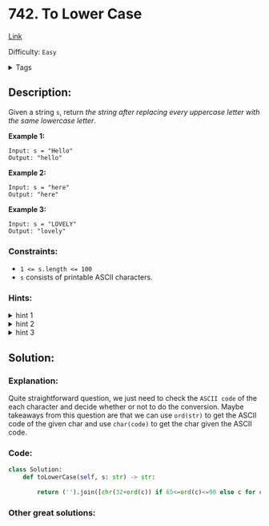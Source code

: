 # 742. To Lower Case
[Link](https://leetcode.com/problems/to-lower-case/)

Difficulty: `Easy`

<details>
<summary> Tags</summary>

`String`
</details>

## Description:  
Given a string `s`, return _the string after replacing every uppercase letter
with the same lowercase letter_.



**Example 1:**

    
    
    Input: s = "Hello"
    Output: "hello"
    

**Example 2:**

    
    
    Input: s = "here"
    Output: "here"
    

**Example 3:**

    
    
    Input: s = "LOVELY"
    Output: "lovely"
    



### Constraints:

  * `1 <= s.length <= 100`
  * `s` consists of printable ASCII characters.

### Hints:
<details>
<summary> hint 1</summary>

Most languages support lowercase conversion for a string data type. However,
that is certainly not the purpose of the problem. Think about how the
implementation of the lowercase function call can be done easily.


</details>
<details>
<summary> hint 2</summary>

**Think ASCII!**


</details>
<details>
<summary> hint 3</summary>

Think about the different capital letters and their ASCII codes and how that
relates to their lowercase counterparts. Does there seem to be any pattern
there? Any mathematical relationship that we can use?


</details>


## Solution:  


### Explanation:  

Quite straightforward question, we just need to check the `ASCII code` of the each character and decide whether or not to do the conversion.
Maybe takeaways from this question are that we can use `ord(str)` to get the ASCII code of the given char
and use `char(code)` to get the char given the ASCII code.

### Code:  
```python
class Solution:
    def toLowerCase(self, s: str) -> str:
                
        return ('').join([chr(32+ord(c)) if 65<=ord(c)<=90 else c for c in s])
```


### Other great solutions:

